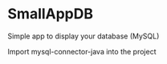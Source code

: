 # SmallAppDB
Simple app to display your database (MySQL)<br />

Import mysql-connector-java into the project
